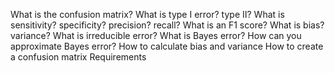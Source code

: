 What is the confusion matrix?
What is type I error? type II?
What is sensitivity? specificity? precision? recall?
What is an F1 score?
What is bias? variance?
What is irreducible error?
What is Bayes error?
How can you approximate Bayes error?
How to calculate bias and variance
How to create a confusion matrix
Requirements
